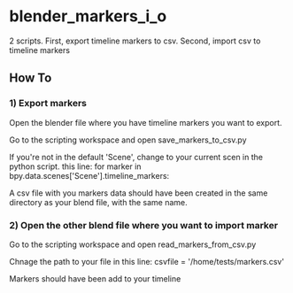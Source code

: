 # blender_markers_i_o
2 scripts. First, export timeline markers to csv. Second, import csv to timeline markers

## How To
### 1) Export markers

Open the blender file where you have timeline markers you want to export.

Go to the scripting workspace and open save_markers_to_csv.py

If you're not in the default 'Scene', change to your current scen in the python script. this line:     for marker in bpy.data.scenes['Scene'].timeline_markers:

A csv file with you markers data should have been created in the same directory as your blend file, with the same name.

### 2) Open the other blend file where you want to import marker

Go to the scripting workspace and open read_markers_from_csv.py

Chnage the path to your file in this line: csvfile = '/home/tests/markers.csv'

Markers should have been add to your timeline
